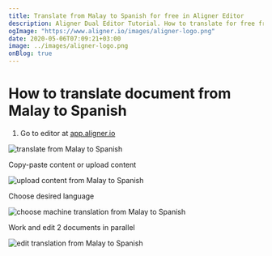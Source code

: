 ```yaml
---
title: Translate from Malay to Spanish for free in Aligner Editor
description: Aligner Dual Editor Tutorial. How to translate for free from Malay to Spanish. Aligner is multilingual document management platform. 
ogImage: "https://www.aligner.io/images/aligner-logo.png"
date: 2020-05-06T07:09:21+03:00
image: ../images/aligner-logo.png
onBlog: true
---
```


# How to translate document from Malay to Spanish

1. Go to editor at [app.aligner.io](https://app.aligner.io "Aligner App web page")

![translate from Malay to Spanish](../aligner-blank-editor.png "translate from Malay to Spanish")

Copy-paste content or upload content

![upload content from Malay to Spanish](../aligner-uploaded-document.png "upload content from Malay to Spanish")

Choose desired language

![choose machine translation from Malay to Spanish](../aligner-language-dropdown.png "choose machine translation from Malay to Spanish")

Work and edit 2 documents in parallel

![edit translation from Malay to Spanish](../aligner-double-sitded-editor.png "edit translation from Malay to Spanish")

